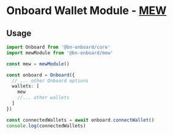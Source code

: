 # Onboard Wallet Module - [MEW](https://myetherwallet.github.io/MEWconnect-Protocol-Documentation/)

## Usage

```typescript
import Onboard from '@bn-onboard/core'
import mewModule from '@bn-onboard/mew'

const mew = mewModule()

const onboard = Onboard({
  // ... other Onboard options
  wallets: [
    mew
    //... other wallets
  ]
})

const connectedWallets = await onboard.connectWallet()
console.log(connectedWallets)
```
